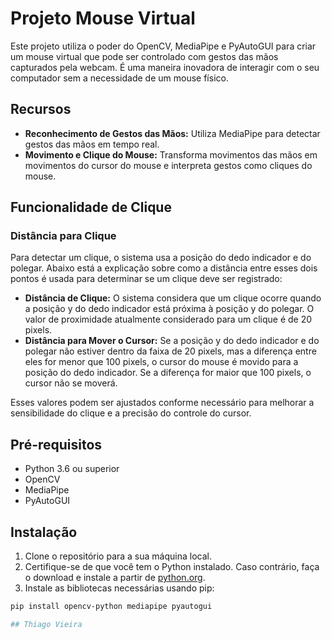 # Projeto Mouse Virtual

Este projeto utiliza o poder do OpenCV, MediaPipe e PyAutoGUI para criar um mouse virtual que pode ser controlado com gestos das mãos capturados pela webcam. É uma maneira inovadora de interagir com o seu computador sem a necessidade de um mouse físico.

## Recursos

- **Reconhecimento de Gestos das Mãos:** Utiliza MediaPipe para detectar gestos das mãos em tempo real.
- **Movimento e Clique do Mouse:** Transforma movimentos das mãos em movimentos do cursor do mouse e interpreta gestos como cliques do mouse.

## Funcionalidade de Clique

### Distância para Clique

Para detectar um clique, o sistema usa a posição do dedo indicador e do polegar. Abaixo está a explicação sobre como a distância entre esses dois pontos é usada para determinar se um clique deve ser registrado:

- **Distância de Clique:** O sistema considera que um clique ocorre quando a posição y do dedo indicador está próxima à posição y do polegar. O valor de proximidade atualmente considerado para um clique é de 20 pixels.
- **Distância para Mover o Cursor:** Se a posição y do dedo indicador e do polegar não estiver dentro da faixa de 20 pixels, mas a diferença entre eles for menor que 100 pixels, o cursor do mouse é movido para a posição do dedo indicador. Se a diferença for maior que 100 pixels, o cursor não se moverá.

Esses valores podem ser ajustados conforme necessário para melhorar a sensibilidade do clique e a precisão do controle do cursor.


## Pré-requisitos

- Python 3.6 ou superior
- OpenCV
- MediaPipe
- PyAutoGUI

## Instalação

1. Clone o repositório para a sua máquina local.
2. Certifique-se de que você tem o Python instalado. Caso contrário, faça o download e instale a partir de [python.org](https://www.python.org/).
3. Instale as bibliotecas necessárias usando pip:

```bash
pip install opencv-python mediapipe pyautogui

## Thiago Vieira